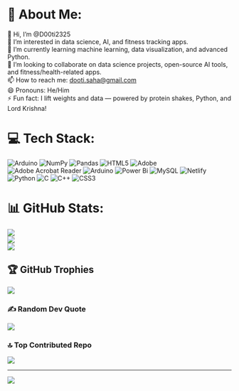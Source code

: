 # 💫 About Me:
👋 Hi, I’m @D00ti2325<br>👀 I’m interested in data science, AI, and fitness tracking apps.<br>🌱 I’m currently learning machine learning, data visualization, and advanced Python.<br>💞️ I’m looking to collaborate on data science projects, open-source AI tools, and fitness/health-related apps.<br>📫 How to reach me: dooti.saha@gmail.com<br>😄 Pronouns: He/Him<br>⚡ Fun fact: I lift weights and data — powered by protein shakes, Python, and Lord Krishna!


# 💻 Tech Stack:
![Arduino](https://img.shields.io/badge/-Arduino-00979D?style=flat&logo=Arduino&logoColor=white)
![NumPy](https://img.shields.io/badge/numpy-%23013243.svg?style=flat&logo=numpy&logoColor=white)
![Pandas](https://img.shields.io/badge/pandas-%23150458.svg?style=flat&logo=pandas&logoColor=white)
![HTML5](https://img.shields.io/badge/html5-%23E34F26.svg?style=flat&logo=html5&logoColor=white)
![Adobe](https://img.shields.io/badge/adobe-%23FF0000.svg?style=flat&logo=adobe&logoColor=white)
![Adobe Acrobat Reader](https://img.shields.io/badge/Adobe%20Acrobat%20Reader-EC1C24.svg?style=flat&logo=Adobe%20Acrobat%20Reader&logoColor=white)
![Arduino](https://img.shields.io/badge/-Arduino-00979D?style=flat&logo=Arduino&logoColor=white)
![Power Bi](https://img.shields.io/badge/power_bi-F2C811?style=flat&logo=powerbi&logoColor=black)
![MySQL](https://img.shields.io/badge/mysql-4479A1.svg?style=flat&logo=mysql&logoColor=white)
![Netlify](https://img.shields.io/badge/netlify-%23000000.svg?style=flat&logo=netlify&logoColor=#00C7B7)
![Python](https://img.shields.io/badge/python-3670A0?style=flat&logo=python&logoColor=ffdd54)
![C](https://img.shields.io/badge/c-%2300599C.svg?style=flat&logo=c&logoColor=white)
![C++](https://img.shields.io/badge/c++-%2300599C.svg?style=flat&logo=c%2B%2B&logoColor=white)
![CSS3](https://img.shields.io/badge/css3-%231572B6.svg?style=flat&logo=css3&logoColor=white)
# 📊 GitHub Stats:
![](https://github-readme-stats.vercel.app/api?username=dooti2325&theme=midnight-purple&hide_border=false&include_all_commits=false&count_private=false)<br/>
![](https://github-readme-streak-stats.herokuapp.com/?user=dooti2325&theme=midnight-purple&hide_border=false)<br/>
![](https://github-readme-stats.vercel.app/api/top-langs/?username=dooti2325&theme=midnight-purple&hide_border=false&include_all_commits=false&count_private=false&layout=compact)

## 🏆 GitHub Trophies
![](https://github-profile-trophy.vercel.app/?username=dooti2325&theme=radical&no-frame=true&no-bg=true&margin-w=4)

### ✍️ Random Dev Quote
![](https://quotes-github-readme.vercel.app/api?type=horizontal&theme=radical)

### 🔝 Top Contributed Repo
![](https://github-contributor-stats.vercel.app/api?username=dooti2325&limit=5&theme=midnight-purple&combine_all_yearly_contributions=true)

---
[![](https://visitcount.itsvg.in/api?id=dooti2325&icon=1&color=6)](https://visitcount.itsvg.in)

<!-- Proudly created with GPRM ( https://gprm.itsvg.in ) -->
